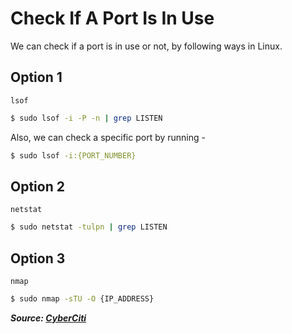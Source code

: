 # Check If A Port Is In Use

We can check if a port is in use or not, by following ways in Linux.

## Option 1

`lsof`

```bash
$ sudo lsof -i -P -n | grep LISTEN
```

Also, we can check a specific port by running -

```bash
$ sudo lsof -i:{PORT_NUMBER}
```

## Option 2

`netstat`

```bash
$ sudo netstat -tulpn | grep LISTEN
```

## Option 3

`nmap`

```bash
$ sudo nmap -sTU -O {IP_ADDRESS}
```

**_Source: [CyberCiti](https://www.cyberciti.biz/faq/unix-linux-check-if-port-is-in-use-command/)_**
